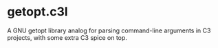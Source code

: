 # getopt.c3l
A GNU getopt library analog for parsing command-line arguments in C3 projects, with some extra C3 spice on top.
